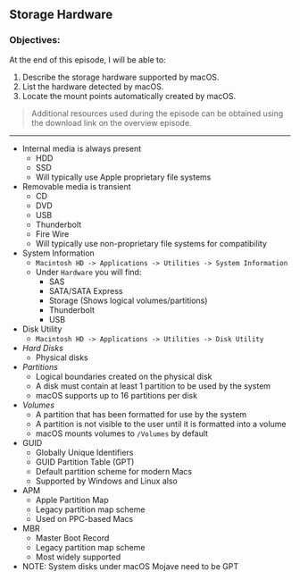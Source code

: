 ## Storage Hardware 

### Objectives:

At the end of this episode, I will be able to:

1. Describe the storage hardware supported by macOS. 
2. List the hardware detected by macOS. 
3. Locate the mount points automatically created by macOS. 


>Additional resources used during the episode can be obtained using the download link on the overview episode.

-----------------------------------------------------------

* Internal media is always present
	+ HDD
	+ SSD
	+ Will typically use Apple proprietary file systems
* Removable media is transient
	+ CD
	+ DVD
	+ USB
	+ Thunderbolt
	+ Fire Wire
	+ Will typically use non-proprietary file systems for compatibility
* System Information
	+ `Macintosh HD -> Applications -> Utilities -> System Information`
	+ Under `Hardware` you will find: 
		- SAS
		- SATA/SATA Express
		- Storage (Shows logical volumes/partitions)
		- Thunderbolt
		- USB
* Disk Utility
	+ `Macintosh HD -> Applications -> Utilities -> Disk Utility`
* *Hard Disks*
	+ Physical disks
* *Partitions*
	+ Logical boundaries created on the physical disk
	+ A disk must contain at least 1 partition to be used by the system
	+ macOS supports up to 16 partitions per disk
* *Volumes*
	+ A partition that has been formatted for use by the system
	+ A partition is not visible to the user until it is formatted into a volume
	+ macOS mounts volumes to `/Volumes` by default
* GUID
	+ Globally Unique Identifiers
	+ GUID Partition Table (GPT)
	+ Default partition scheme for modern Macs
	+ Supported by Windows and Linux also
* APM
	+ Apple Partition Map
	+ Legacy partition map scheme
	+ Used on PPC-based Macs
* MBR 
	+ Master Boot Record
	+ Legacy partition map scheme
	+ Most widely supported
* NOTE: System disks under macOS Mojave need to be GPT

